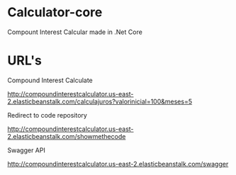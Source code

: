 # Calculator-core
Compount Interest Calcular made in .Net Core

# URL's
Compound Interest Calculate

http://compoundinterestcalculator.us-east-2.elasticbeanstalk.com/calculajuros?valorinicial=100&meses=5

Redirect to code repository

http://compoundinterestcalculator.us-east-2.elasticbeanstalk.com/showmethecode

Swagger API

http://compoundinterestcalculator.us-east-2.elasticbeanstalk.com/swagger
